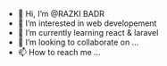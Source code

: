 - 👋 Hi, I’m @RAZKI BADR
- 👀 I’m interested in web developement
- 🌱 I’m currently learning react & laravel
- 💞️ I’m looking to collaborate on ...
- 📫 How to reach me ...

<!---
RAZKIBADR3/RAZKIBADR3 is a ✨ special ✨ repository because its `README.md` (this file) appears on your GitHub profile.
You can click the Preview link to take a look at your changes.
--->
